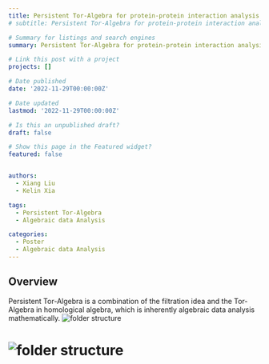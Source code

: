 ```yaml
---
title: Persistent Tor-Algebra for protein-protein interaction analysis
# subtitle: Persistent Tor-Algebra for protein-protein interaction analysis

# Summary for listings and search engines
summary: Persistent Tor-Algebra for protein-protein interaction analysis

# Link this post with a project
projects: []

# Date published
date: '2022-11-29T00:00:00Z'

# Date updated
lastmod: '2022-11-29T00:00:00Z'

# Is this an unpublished draft?
draft: false

# Show this page in the Featured widget?
featured: false


authors:
  - Xiang Liu
  - Kelin Xia

tags:
  - Persistent Tor-Algebra
  - Algebraic data Analysis

categories:
  - Poster
  - Algebraic data Analysis
---
```




## Overview
Persistent Tor-Algebra is a combination of the filtration idea and the Tor-Algebra in homological algebra, which is inherently algebraic data analysis mathematically.
 ![folder structure](ICMMA2022-PTA-Poster.png) 
# ![folder structure](https://personal.ntu.edu.sg/XIAKELIN/PTA_poster.png) 

